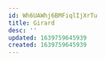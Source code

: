 ```yaml
---
id: Wh6UAWhj6BMFiqlIjXrTu
title: Girard
desc: ''
updated: 1639759645939
created: 1639759645939
---
```


